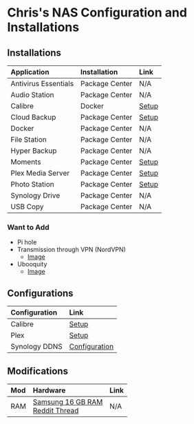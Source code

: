 # Chris's NAS Configuration and Installations

## Installations

| Application | Installation | Link |
| :---------- | :----------- | :--- |
| Antivirus Essentials | Package Center | N/A |
| Audio Station | Package Center | N/A |
| Calibre | Docker | [Setup]() |
| Cloud Backup | Package Center | [Setup](/Chris/Installations/CloudBackup.md) |
| Docker | Package Center | N/A |
| File Station | Package Center | N/A |
| Hyper Backup | Package Center | N/A |
| Moments | Package Center | [Setup](/Chris/Installations/Photos.md) |
| Plex Media Server | Package Center | [Setup](/Chris/Installations/Plex.md) |
| Photo Station | Package Center | [Setup](/Chris/Installations/Photos.md) |
| Synology Drive | Package Center | N/A |
| USB Copy | Package Center | N/A |

### Want to Add

- Pi hole
- Transmission through VPN (NordVPN)
  - [Image](https://github.com/haugene/docker-transmission-openvpn)
- Ubooquity
  - [Image](https://hub.docker.com/r/linuxserver/ubooquity)

## Configurations

| Configuration | Link |
| :------------ | :--- |
| Calibre | [Setup]() |
| Plex | [Setup](/Chris/Installations/Plex.md) |
| Synology DDNS | [Configuration](/Chris/Configurations/SynologyDDNS.md) |

## Modifications

| Mod | Hardware| Link |
| :-- | :------ | :--- |
| RAM | [Samsung 16 GB RAM](https://www.newegg.com/samsung-16gb-260-pin-ddr4-so-dimm/p/1B4-001D-005D9) <br /> [Reddit Thread](https://www.reddit.com/r/synology/comments/goidix/good_news_ds920_supports_16gb_ddr4_ram_for_20gb/) | N/A |